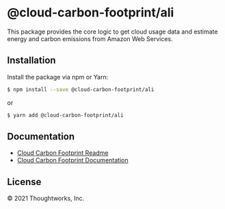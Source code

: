 # @cloud-carbon-footprint/ali

This package provides the core logic to get cloud usage data and estimate energy and carbon emissions from Amazon Web Services.

## Installation

Install the package via npm or Yarn:

```sh
$ npm install --save @cloud-carbon-footprint/ali
```

or

```sh
$ yarn add @cloud-carbon-footprint/ali
```

## Documentation

- [Cloud Carbon Footprint Readme](https://github.com/cloud-carbon-footprint/cloud-carbon-footprint/blob/trunk/README.md)
- [Cloud Carbon Footprint Documentation](https://github.com/cloud-carbon-footprint/cloud-carbon-footprint/tree/trunk/microsite/docs/README.md)

## License

© 2021 Thoughtworks, Inc.
